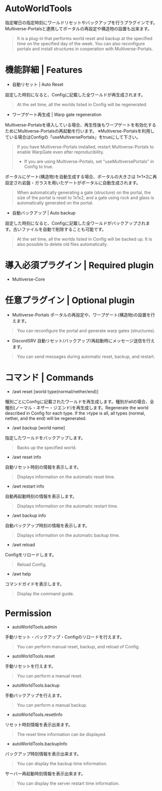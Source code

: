 # AutoWorldTools
指定曜日の指定時刻にワールドリセットやバックアップを行うプラグインです。
Multiverse-Portalsと連携してポータルの再設定や構造物の設置も出来ます。
>It is a plug-in that performs world reset and backup at the specified time on the specified day of the week.
>You can also reconfigure portals and install structures in cooperation with Multiverse-Portals.

# 機能詳細 | Features

* 自動リセット | Auto Reset

設定した時刻になると、Configに記載した全ワールドが再生成されます。
>At the set time, all the worlds listed in Config will be regenerated.

* ワープゲート再生成 | Warp gate regeneration

Multiverse-Portalsを導入している場合、再生性後もワープゲートを有効化するためにMultiverse-Portalsの再起動を行います。
※Multiverse-Portalsを利用している場合はConfigの「useMultiversePortals」をtrueにして下さい。
>If you have Multiverse-Portals installed, restart Multiverse-Portals to enable WarpGate even after reproducibility.
>* If you are using Multiverse-Portals, set "useMultiversePortals" in Config to true.

ポータルにゲート(構造物)を自動生成する場合、ポータルの大きさは 1×1×2に再設定され岩盤・ガラスを用いたゲートがポータルに自動生成されます。
>When automatically generating a gate (structure) on the portal, the size of the portal is reset to 1x1x2, and a gate using rock and glass is automatically generated on the portal.

* 自動バックアップ | Auto backup

設定した時刻になると、Configに記載した全ワールドがバックアップされます。古いファイルを自動で削除することも可能です。
>At the set time, all the worlds listed in Config will be backed up. It is also possible to delete old files automatically.

# 導入必須プラグイン | Required plugin

* Multiverse-Core

# 任意プラグイン | Optional plugin

* Multiverse-Portals
ポータルの再設定や、ワープゲート(構造物)の設置を行えます。
>You can reconfigure the portal and generate warp gates (structures).


* DiscordSRV
自動リセット/バックアップ/再起動時にメッセージ送信を行えます。
>You can send messages during automatic reset, backup, and restart.

# コマンド | Commands

* /awt reset [world type(normal/nether/end)]

種別ごとにConfigに記載されたワールドを再生成します。種別がallの場合、全種別(ノーマル・ネザー・ジエンド)を再生成します。Regenerate the world described in Config for each type. If the >type is all, all types (normal, nether, and the end) will be regenerated.
* /awt backup [world name]

指定したワールドをバックアップします。
>Backs up the specified world.
* /awt reset info

自動リセット時刻の情報を表示します。
>Displays information on the automatic reset time.
* /awt restart info

自動再起動時刻の情報を表示します。
>Displays information on the automatic restart time.
* /awt backup info

自動バックアップ時刻の情報を表示します。
>Displays information on the automatic backup time.
* /awt reload

Configをリロードします。
>Reload Config.
* /awt help

コマンドガイドを表示します。
>Display the command guide.

# Permission

* autoWorldTools.admin

手動リセット・バックアップ・Configのリロードを行えます。
>You can perform manual reset, backup, and reload of Config.
* autoWorldTools.reset

手動リセットを行えます。
>You can perform a manual reset.
* autoWorldTools.backup

手動バックアップを行えます。
>You can perform a manual backup.
* autoWorldTools.resetInfo

リセット時刻情報を表示出来ます。
>The reset time information can be displayed.
* autoWorldTools.backupInfo

バックアップ時刻情報を表示出来ます。
>You can display the backup time information.

サーバー再起動時刻情報を表示出来ます。
>You can display the server restart time information.
